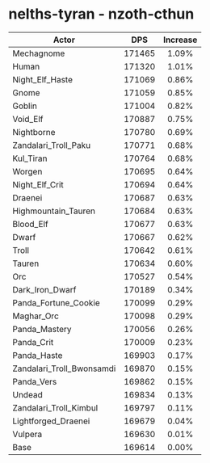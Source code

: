 # nelths-tyran - nzoth-cthun
| Actor | DPS | Increase |
|---|:---:|:---:|
|Mechagnome|171465|1.09%|
|Human|171320|1.01%|
|Night_Elf_Haste|171069|0.86%|
|Gnome|171059|0.85%|
|Goblin|171004|0.82%|
|Void_Elf|170887|0.75%|
|Nightborne|170780|0.69%|
|Zandalari_Troll_Paku|170771|0.68%|
|Kul_Tiran|170764|0.68%|
|Worgen|170695|0.64%|
|Night_Elf_Crit|170694|0.64%|
|Draenei|170687|0.63%|
|Highmountain_Tauren|170684|0.63%|
|Blood_Elf|170677|0.63%|
|Dwarf|170667|0.62%|
|Troll|170642|0.61%|
|Tauren|170634|0.60%|
|Orc|170527|0.54%|
|Dark_Iron_Dwarf|170189|0.34%|
|Panda_Fortune_Cookie|170099|0.29%|
|Maghar_Orc|170098|0.29%|
|Panda_Mastery|170056|0.26%|
|Panda_Crit|170009|0.23%|
|Panda_Haste|169903|0.17%|
|Zandalari_Troll_Bwonsamdi|169870|0.15%|
|Panda_Vers|169862|0.15%|
|Undead|169834|0.13%|
|Zandalari_Troll_Kimbul|169797|0.11%|
|Lightforged_Draenei|169679|0.04%|
|Vulpera|169630|0.01%|
|Base|169614|0.00%|
